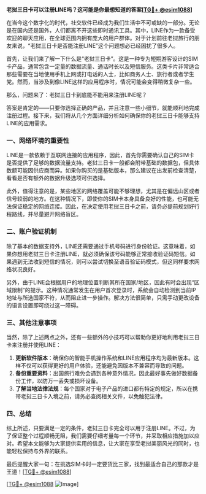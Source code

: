 **老挝三日卡可以注册LINE吗？这可能是你最想知道的答案[[TG💪+ @esim1088](https://t.me/s/esim1088)]**

在当今这个数字化的时代，社交软件已经成为我们生活中不可或缺的一部分。无论是在国内还是国外，人们都离不开这些即时通讯工具。其中，LINE作为一款备受欢迎的聊天应用，在全球范围内拥有庞大的用户群体。对于计划前往老挝旅行的朋友来说，“老挝三日卡是否能注册LINE”这个问题想必已经困扰了很多人。

首先，让我们来了解一下什么是“老挝三日卡”。这是一种专为短期游客设计的SIM卡产品，通常包含一定量的数据流量、通话时长以及短信服务。这类卡片非常适合那些需要在当地使用手机上网或打电话的人士，比如商务人士、旅行者或者学生党。然而，当涉及到像LINE这样的应用程序时，情况可能会变得稍微复杂一些。

那么，问题来了：老挝三日卡到底能不能用来注册LINE呢？

答案是肯定的——只要你选择正确的产品，并且注意一些小细节，就能顺利地完成注册过程。接下来，我们将从几个方面详细分析如何确保你的老挝三日卡能够支持LINE的应用需求。

### 一、网络环境的重要性

LINE是一款依赖于互联网连接的应用程序，因此，首先你需要确认自己的SIM卡是否提供了足够的数据流量支持。老挝三日卡一般都会附带基础的数据包，但具体数额可能因供应商而异。如果你购买的是基础版本，那么建议在出发前检查清楚，看看是否有额外的数据升级选项可供选择。

此外，值得注意的是，某些地区的网络覆盖可能不够理想，尤其是在偏远山区或者信号较弱的地方。在这种情况下，即使你的SIM卡本身具备良好的性能，也可能无法保证稳定的网络连接。因此，在决定使用老挝三日卡之前，请务必提前规划好行程路线，并尽量避开网络盲区。

### 二、账户验证机制

除了基本的数据支持外，LINE还需要通过手机号码进行身份验证。这意味着，如果你想用老挝三日卡注册LINE，就必须确保该号码能够正常接收验证码短信。如果遇到无法收到短信的情况，则可以尝试切换至语音验证码模式，但这同样要求网络状况良好。

另外，由于LINE会根据用户的地理位置判断其所在国家/地区，因此有时会出现“区域限制”的提示。这种情况通常发生在用户首次登录时，系统会自动检测到当前IP地址与所选国家不符，从而阻止进一步操作。解决方法很简单，只需手动更改设备的语言设置即可绕过这一障碍。

### 三、其他注意事项

当然，除了上述两点之外，还有一些额外的小技巧可以帮助你更好地利用老挝三日卡来注册并使用LINE：

1. **更新软件版本**：确保你的智能手机操作系统和LINE应用程序均为最新版本。这样不仅可以获得更好的用户体验，还能避免因版本不兼容而导致的问题。
2. **备份重要资料**：出国旅行难免会遇到各种意外情况，因此最好事先做好数据备份工作，以防万一丢失或损坏设备。
3. **了解当地法律法规**：每个国家对于电子产品的进口都有特定的规定，所以在携带老挝三日卡入境之前，请务必查阅相关文件，以免触犯法律。

### 四、总结

综上所述，只要满足一定的条件，老挝三日卡完全可以用于注册LINE。不过，为了保证整个过程顺畅无阻，我们需要仔细考量每一个环节，并采取相应措施加以应对。希望本文能够为大家提供实用的信息，让大家在享受老挝美丽风光的同时，也能轻松保持与外界的联系。

最后提醒大家一句：在挑选SIM卡时一定要货比三家，找到最适合自己的那款才是王道！[[TG💪+ @esim1088](https://t.me/s/esim1088)] 

[[TG💪+ @esim1088](https://t.me/s/esim1088) ![Image](https://i.postimg.cc/4NQfJmqS/Snipaste-2025-05-13-00-14-12.png)]